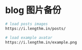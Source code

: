 # blog 图片备份

```sh
# load posts images
https://i.lengthm.in/posts/

# load example avatar
https://i.lengthm.in/example.png
```
